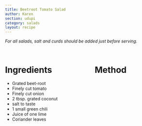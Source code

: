 ```yaml
---
title: Beetroot Tomato Salad
author: Karen
section: udupi
category: salads
layout: recipe
---
```


_For all salads, salt and curds should be added just before serving._


<br>
<div class='columns'> <div class='column is-one-third p-3' markdown='1'>

# Ingredients

* Grated beet-root
* Finely cut tomato
* Finely cut onion
* 2 tbsp. grated coconut
* salt to taste
* 1 small green chili
* Juice of one lime
* Coriander leaves



</div> <div class='column is-two-thirds p-3' markdown='1'>

# Method



</div> </div>